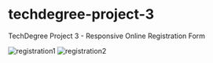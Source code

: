 # techdegree-project-3
 TechDegree Project 3 - Responsive Online Registration Form


<img src="https://i.ibb.co/8Bq9Zyw/registration1.png" alt="registration1" border="0">
<img src="https://i.ibb.co/JKv33v4/registration2.png" alt="registration2" border="0">

